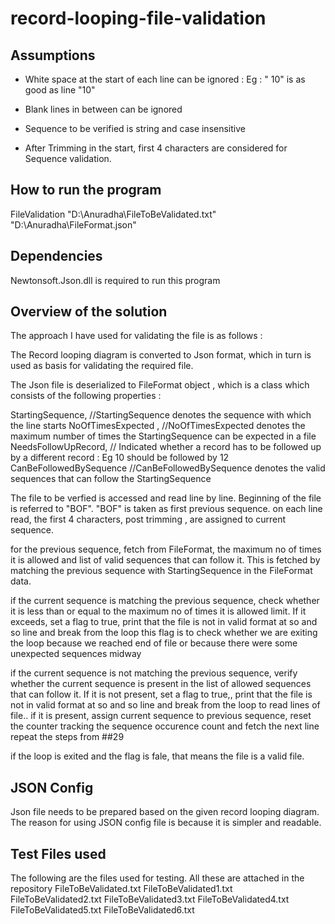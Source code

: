 # record-looping-file-validation

## Assumptions
* White space at the start of each line can be ignored : Eg : "      10" is as good as line "10"

* Blank lines in between can be ignored

* Sequence to be verified is string and case insensitive

* After Trimming in the start, first 4 characters are considered for Sequence validation. 

## How to run the program

FileValidation "D:\Anuradha\FileToBeValidated.txt" "D:\Anuradha\FileFormat.json"

## Dependencies

Newtonsoft.Json.dll is required to run this program

## Overview of the solution

The approach I have used for validating the file is as follows :

The Record looping diagram is converted to Json format, which in turn is used as basis for validating the required file.

The Json file is deserialized to FileFormat object , which is a class which consists of the following properties : 

StartingSequence, //StartingSequence denotes the sequence with which the line starts
NoOfTimesExpected , //NoOfTimesExpected denotes the maximum number of times the StartingSequence can be expected in a file
NeedsFollowUpRecord, // Indicated whether a record has to be followed up by a different record : Eg 10 should be followed by 12
CanBeFollowedBySequence  //CanBeFollowedBySequence denotes the valid sequences that can follow the StartingSequence

The file to be verfied is accessed and read line by line.
Beginning of the file is referred to "BOF". "BOF" is taken as first previous sequence.
on each line read, the first 4 characters, post trimming , are assigned to current sequence.

for the previous sequence, fetch from FileFormat, the maximum no of times it is allowed and list of valid sequences that can follow it. This is fetched by matching the previous sequence with StartingSequence in the FileFormat data.

if the current sequence is matching the previous sequence, check whether it is less than or equal to the maximum no of times it is allowed limit. 
If it exceeds, set a flag to true, print that the file is not in valid format at so and so line  and break from the loop
this flag is to check whether we are exiting the loop because we reached end of file or because there were some unexpected sequences midway

if the current sequence is not matching the previous sequence, verify whether the current sequence is present in the list of allowed sequences that can follow it.
If it is not present, set a flag to true,, print that the file is not in valid format at so and so line and break from the loop to read lines of file..
if it is present, assign current sequence to previous sequence, reset the counter tracking the sequence occurence count and fetch the next line
repeat the steps from  ##29

if the loop is exited and the flag is fale, that means the file is a valid file.

## JSON Config
Json file needs to be prepared based on the given record looping diagram. The reason for using JSON config file is because it is simpler and readable.

## Test Files used
The following are the files used for testing. All these are attached in the repository
FileToBeValidated.txt
FileToBeValidated1.txt
FileToBeValidated2.txt
FileToBeValidated3.txt
FileToBeValidated4.txt
FileToBeValidated5.txt
FileToBeValidated6.txt
